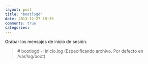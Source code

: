 ```yaml
---
layout: post
title: "bootlogd"
date: 2013-12-27 19:39
comments: true
categories: 
---
```

Grabar los mensajes de inicio de sesión.

>\# bootlogd -l inicio.log (Especificando archivo. Por defecto en /var/log/boot)


